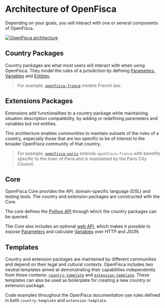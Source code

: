 # <i icon-name="boxes"></i> Architecture of OpenFisca

Depending on your goals, you will interact with one or several components of OpenFisca.

[![OpenFisca architecture](https://cdn.rawgit.com/openfisca/openfisca-doc/master/source/static/img/architecture.svg)](https://github.com/openfisca/openfisca-doc/blob/master/source/static/img/architecture.svg)

## Country Packages

Country packages are what most users will interact with when using OpenFisca. They model the rules of a jurisdiction by defining [Parameters](key-concepts/parameters.md), [Variables](key-concepts/variables.md) and [Entities](key-concepts/person,_entities,_role.md).

> For example, [`openfisca-france`](https://github.com/openfisca/openfisca-france) models French law.

## Extensions Packages

Extensions add functionalities to a country package while maintaining situation description compatibility, by adding or redefining parameters and variables but not entities.

This architecture enables communities to maintain subsets of the rules of a country, especially those that are too specific to be of interest to the broader OpenFisca community of that country.

> For example, [`openfisca-paris`](https://github.com/openfisca/openfisca-paris) extends `openfisca-france` with benefits specific to the town of Paris and is maintained by the Paris City Council.

## Core

OpenFisca Core provides the API, domain-specific language (DSL) and testing tools. The country and extension packages are constructed with the Core.

The core defines the [Python API](openfisca-python-api/index.md) through which the country packages can be queried.

The Core also includes an optional [web API](openfisca-web-api/index.md), which makes it possible to expose [Parameters](key-concepts/parameters.md) and calculate [Variables](key-concepts/variables.md) over HTTP and JSON.

## Templates

Country and extension packages are maintained by different communities and depend on their legal and cultural contexts. OpenFisca includes two neutral templates aimed at demonstrating their capabilities independently from these contexts: [`country-template`](https://github.com/openfisca/country-template/) and [`extension-template`](https://github.com/openfisca/extension-template/). These templates can also be used as boilerplate for creating a new country or extension package.

Code examples throughout the OpenFisca documentation use rules defined in both `country-template` and `extension-template`.
